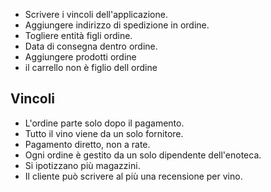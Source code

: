 - Scrivere i vincoli dell'applicazione.
- Aggiungere indirizzo di spedizione in ordine.
- Togliere entità figli ordine.
- Data di consegna dentro ordine.
- Aggiungere prodotti ordine
- il carrello non è figlio dell ordine

## Vincoli
- L'ordine parte solo dopo il pagamento.
- Tutto il vino viene da un solo fornitore.
- Pagamento diretto, non a rate.
- Ogni ordine è gestito da un solo dipendente dell'enoteca.
- Si ipotizzano più magazzini.
- Il cliente può scrivere al più una recensione per vino.


